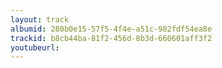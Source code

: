 ```yaml
---
layout: track
albumid: 280b0e15-57f5-4f4e-a51c-982fdf54ea8e
trackid: b8cb44ba-81f2-456d-8b3d-660601aff3f2
youtubeurl:
---
```


<!-- Audio description
<div class="able-desc">
  <span class="able-hidden">Description: </span>
  <span class="able-transcript-seekpoint" data-start="0.190" data-end="1.230">
    <span class="character"><label>character:</label> <a href="{% link people/32004905.markdown %}" target="_blank">Κωνσταντίνος Καραμανλής</a></span><br />
    <span class="character"><label>character:</label> Εργολάβος</span><br />
    <span class="actor"><label>actor:</label> <a href="{% link people/200121519.markdown %}" target="_blank">Χάρρυ Κλύνν</a></span><br />
    <span class="script">Εδώ θα οικοδομήσω</span>
  </span>
</div>

<hr>

<div class="able-desc">
  <span class="able-hidden">Description: </span>
  <span class="able-transcript-seekpoint" data-start="1.720" data-end="9.79">
    <span class="character"><label>character:</label> <a href="{% link people/36956756.markdown %}" target="_blank">Ανδρέας Παπανδρέου</a></span><br />
    <span class="actor"><label>actor:</label> <a href="{% link people/200121519.markdown %}" target="_blank">Χάρρυ Κλύνν</a></span><br />
    <span class="reference">"Το οικόπεδο αυτό": Ελλάδα</span>
    <span class="reference">"Αυτόχθονες ιθαγενείς": Έλληνες</span>
    <span class="reference">"Εργολάβος": αναφορά στην αυθαιρεσία. Την δεκαετία του 80 πολλοί προσπαθούσαν να χτίσουν σπίτια σε οικόπεδα δίχως πολεοδομική άδεια με τη βοήθεια εργολάβων.</span>
    <span class="script">Το οικόπεδο αυτό ανήκει στους αυτόχθονες ιθαγενείς κύριε εργολάβε και αυτοί θα αποφασίσουν</span>
  </span>
</div>

<hr>

<div class="able-desc">
  <span class="able-hidden">Description: </span>
  <span class="able-transcript-seekpoint" data-start="10.26" data-end="11.37">
    <span class="character"><label>character:</label> <a href="{% link people/32004905.markdown %}" target="_blank">Κωνσταντίνος Καραμανλής</a></span><br />
    <span class="character"><label>character:</label> Εργολάβος</span><br />
    <span class="actor"><label>actor:</label> <a href="{% link people/200121519.markdown %}" target="_blank">Χάρρυ Κλύνν</a></span><br />
    <span class="script">Και πώς θα απόφασίσουν;</span>
  </span>
</div>

<hr>

<div class="able-desc">
  <span class="able-hidden">Description: </span>
  <span class="able-transcript-seekpoint" data-start="14.249" data-end="16.670">
    <span class="character"><label>character:</label> <a href="{% link people/36956756.markdown %}" target="_blank">Ανδρέας Παπανδρέου</a></span><br />
    <span class="actor"><label>actor:</label> <a href="{% link people/200121519.markdown %}" target="_blank">Χάρρυ Κλύνν</a></span><br />
    <span class="reference">"Πιτσικουλιές": <a href="https://www.slang.gr/definition/5504-pitsikoulies" target="_blank">https://www.slang.gr/definition/5504-pitsikoulies</a></span>
    <span class="script">Θα παίξουμε τις πιτσικουλιές κύριε εργολάβε και όποιος νικήσει.</span>
  </span>
</div>

<hr>

<div class="able-desc">
  <span class="able-hidden">Description: </span>
  <span class="able-transcript-seekpoint" data-start="21.120" data-end="25.976">
    <span class="actor"><label>actor:</label> χορωδία</span><br />
    <span class="reference">"Και παίζει ο πρώτος δεξιά": αναφορά στον Κωνσταντίνο Καραμανλή σαν ιδρυτής και πρόεδρος της <a href="https://el.wikipedia.org/wiki/%CE%9D%CE%AD%CE%B1_%CE%94%CE%B7%CE%BC%CE%BF%CE%BA%CF%81%CE%B1%CF%84%CE%AF%CE%B1" target="_blank">Νέας Δημοκρατίας</a>, δηλ. δεξιού κόμματος</span>
    <span class="reference">"Ο δεύτερος στο κέντρο": αναφορά στον Αντρέα Παπανδρέου, ιδρυτή και πρόεδρου του <a href="https://el.wikipedia.org/wiki/%CE%A0%CE%B1%CE%BD%CE%B5%CE%BB%CE%BB%CE%AE%CE%BD%CE%B9%CE%BF_%CE%A3%CE%BF%CF%83%CE%B9%CE%B1%CE%BB%CE%B9%CF%83%CF%84%CE%B9%CE%BA%CF%8C_%CE%9A%CE%AF%CE%BD%CE%B7%CE%BC%CE%B1"  target="_blank">Πανελλήνιου Σοσιαλιστικού Κινήματος</a>, δηλ. κόμματος που προσδιορίζεται ως κέντρο.</span>
    <span class="script">Και 'παίξαν τις πιτσί... πιτσί... πιτσί... πιτσικουλιές στα μαρμαρένια αλώνια και παίζει ο πρώ... ο πρώ... ο πρώ... ο πρώτος δεξιά, ο δεύτερος στο κέντρο</span>
  </span>
</div>

<hr>

<div class="able-desc">
  <span class="able-hidden">Description: </span>
  <span class="able-transcript-seekpoint" data-start="21.120" data-end="25.976">
    <span class="actor"><label>actor:</label> χορωδία</span><br />
    <span class="reference">"Πιτσικουλιές": <a href="https://www.slang.gr/definition/5504-pitsikoulies" target="_blank">https://www.slang.gr/definition/5504-pitsikoulies</a></span>
    <span class="script">Και 'παίξαν τις πιτσί... πιτσί... πιτσί... πιτσικουλιές στα μαρμαρένια αλώνια και παίζει ο πρώ... ο πρώ... ο πρώ... ο πρώτος δεξιά, ο δεύτερος στο κέντρο</span>
  </span>
</div>

<hr>

<div class="able-desc">
  <span class="able-hidden">Description: </span>
  <span class="able-transcript-seekpoint" data-start="43.51" data-end="50.56">
    <span class="actor"><label>actor:</label> <a href="{% link people/200121519.markdown %}" target="_blank">Χάρρυ Κλύνν</a></span><br />
    <span class="reference">"Και ο τρίτος παίζει αριστερά": πιθανή αναφορά στον Χαρίλαο Φλωράκη και το Κομμουνιστικό Κόμμα Ελλάδας, δηλ. κόμμα της αριστεράς.</span>
    <span class="voice"><label>voice quality:</label> camp</span>
    <span class="script">Και ο τρίτος παίζει αριστερά</span>
  </span>
</div>

<hr>

<div class="able-desc">
  <span class="able-hidden">Description: </span>
  <span class="able-transcript-seekpoint" data-start="53.22" data-end="58.98">
    <span class="actor"><label>actor:</label> <a href="{% link people/200121519.markdown %}" target="_blank">Χάρρυ Κλύνν</a></span><br />
    <span class="voice"><label>voice quality:</label> βλάχικη</span>
    <span class="script">Ώρε και τέταρτο δεν έχει</span>
  </span>
</div>

<hr>

<div class="able-desc">
  <span class="able-hidden">Description: </span>
  <span class="able-transcript-seekpoint" data-start="62.075" data-end="62.66">
    <span class="event"><label>event:</label> φτύσιμο</span>
  </span>
</div>

<hr>

<div class="able-desc">
  <span class="able-hidden">Description: </span>
  <span class="able-transcript-seekpoint" data-start="62.66" data-end="63">
    <span class="event"><label>event:</label> σφαλιάρα</span>
  </span>
</div>

<hr>

<div class="able-desc">
  <span class="able-hidden">Description: </span>
  <span class="able-transcript-seekpoint" data-start="63" data-end="63.27">
    <span class="event"><label>event:</label> κραυγή</span>
  </span>
</div>

<hr>

<div class="able-desc">
  <span class="able-hidden">Description: </span>
  <span class="able-transcript-seekpoint" data-start="63.36" data-end="66.88">
    <span class="actor"><label>actor:</label> <a href="{% link people/200121519.markdown %}" target="_blank">Χάρρυ Κλύνν</a></span><br />
    <span class="voice"><label>voice quality:</label> camp</span>
    <span class="script">Βαρούν και τα κλαρίνα</span>
  </span>
</div> -->
